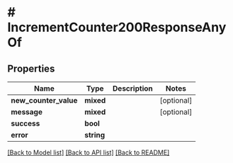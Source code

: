 # # IncrementCounter200ResponseAnyOf

## Properties

Name | Type | Description | Notes
------------ | ------------- | ------------- | -------------
**new_counter_value** | **mixed** |  | [optional]
**message** | **mixed** |  | [optional]
**success** | **bool** |  |
**error** | **string** |  |

[[Back to Model list]](../../README.md#models) [[Back to API list]](../../README.md#endpoints) [[Back to README]](../../README.md)
